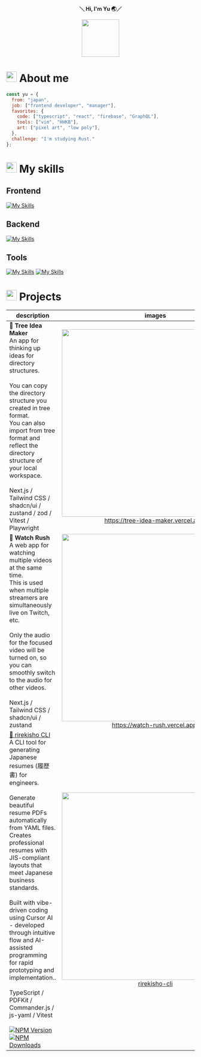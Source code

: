 <div align="center">
  <p>
    <strong>＼ Hi, I'm Yu 🌏／</strong>
  </p>
  <image width="100" src="https://user-images.githubusercontent.com/16290220/232821951-fd607f5b-2fc8-409d-a961-d6a6d958eb9e.gif" />
</div>

# <img src="https://user-images.githubusercontent.com/16290220/232822554-75b49232-e2fa-4a1c-b561-3caff7fa3ed0.png" width="28" /> About me

```javascript
const yu = {
  from: "japan",
  job: ["frontend developer", "manager"],
  favorites: {
    code: ["typescript", "react", "firebase", "GraphQL"],
    tools: ["vim", "HHKB"],
    art: ["pixel art", "low poly"],
  },
  challenge: "I'm studying Rust."
};
```


# <img src="https://user-images.githubusercontent.com/16290220/232822554-75b49232-e2fa-4a1c-b561-3caff7fa3ed0.png" width="28" /> My skills

## Frontend
[![My Skills](https://skillicons.dev/icons?theme=light&i=html,css,js,ts,jquery,react,nextjs,vue,nuxtjs,threejs,tailwind,vite,webpack,gulp,flutter)](https://skillicons.dev)

## Backend
[![My Skills](https://skillicons.dev/icons?theme=light&i=nodejs,php,java,firebase,supabase,gcp,graphql,apollo,docker)](https://skillicons.dev)

## Tools
[![My Skills](https://skillicons.dev/icons?theme=light&i=vscode,vim,neovim)](https://skillicons.dev)
[![My Skills](https://skillicons.dev/icons?theme=light&i=xd,photoshop,pr,figma,blender,unity)](https://skillicons.dev)



# <img src="https://user-images.githubusercontent.com/16290220/232822554-75b49232-e2fa-4a1c-b561-3caff7fa3ed0.png" width="28" /> Projects

| description  | images |
| ------------- | :-------------: |
| **📂 Tree Idea Maker** <br>An app for thinking up ideas for directory structures.<br><br>You can copy the directory structure you created in tree format.<br>You can also import from tree format and reflect the directory structure of your local workspace.<br><br> Next.js / Tailwind CSS / shadcn/ui / zustand / zod / Vitest / Playwright | <a href="https://tree-idea-maker.vercel.app/"><img src="https://github.com/user-attachments/assets/0ff8f8bc-34b3-4931-a4aa-0fd341e36695" width="500px" /><br>https://tree-idea-maker.vercel.app/</a> |
| **🥊 Watch Rush** <br>A web app for watching multiple videos at the same time.<br>This is used when multiple streamers are simultaneously live on Twitch, etc.<br><br>Only the audio for the focused video will be turned on, so you can smoothly switch to the audio for other videos.<br><br> Next.js / Tailwind CSS / shadcn/ui / zustand | <a href="https://watch-rush.vercel.app/"><img src="https://github.com/user-attachments/assets/b3263a11-066d-4587-9bef-9b2abd68bcb5" width="500px" /><br>https://watch-rush.vercel.app/</a> |
| [📄 rirekisho CLI](https://github.com/Yuki-Sakaguchi/rirekisho-cli)<br>A CLI tool for generating Japanese resumes (履歴書) for engineers.<br><br>Generate beautiful resume PDFs automatically from YAML files. Creates professional resumes with JIS-compliant layouts that meet Japanese business standards.<br><br>Built with vibe-driven coding using Cursor AI - developed through intuitive flow and AI-assisted programming for rapid prototyping and implementation..<br><br> TypeScript / PDFKit / Commander.js / js-yaml / Vitest<br><br><a href="https://www.npmjs.com/package/rirekisho-cli" target="_blank"><img alt="NPM Version" src="https://img.shields.io/npm/v/rirekisho-cli"></a> <a href="https://www.npmjs.com/package/rirekisho-cli" target="_blank"><img alt="NPM Downloads" src="https://img.shields.io/npm/d18m/rirekisho-cli"></a> | <a href="https://github.com/Yuki-Sakaguchi/rirekisho-cli"><img src="https://github.com/user-attachments/assets/bf100c4e-3d7e-46ca-bc1e-e379534a1d03" width="500px" /><br>rirekisho-cli</a> |
